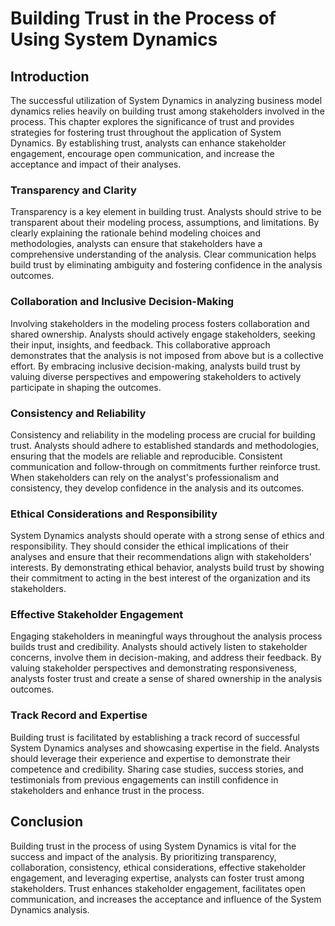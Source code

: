# Building Trust in the Process of Using System Dynamics

## Introduction

The successful utilization of System Dynamics in analyzing business model dynamics relies heavily on building trust among stakeholders involved in the process. This chapter explores the significance of trust and provides strategies for fostering trust throughout the application of System Dynamics. By establishing trust, analysts can enhance stakeholder engagement, encourage open communication, and increase the acceptance and impact of their analyses.

### Transparency and Clarity

Transparency is a key element in building trust. Analysts should strive to be transparent about their modeling process, assumptions, and limitations. By clearly explaining the rationale behind modeling choices and methodologies, analysts can ensure that stakeholders have a comprehensive understanding of the analysis. Clear communication helps build trust by eliminating ambiguity and fostering confidence in the analysis outcomes.

### Collaboration and Inclusive Decision-Making

Involving stakeholders in the modeling process fosters collaboration and shared ownership. Analysts should actively engage stakeholders, seeking their input, insights, and feedback. This collaborative approach demonstrates that the analysis is not imposed from above but is a collective effort. By embracing inclusive decision-making, analysts build trust by valuing diverse perspectives and empowering stakeholders to actively participate in shaping the outcomes.

### Consistency and Reliability

Consistency and reliability in the modeling process are crucial for building trust. Analysts should adhere to established standards and methodologies, ensuring that the models are reliable and reproducible. Consistent communication and follow-through on commitments further reinforce trust. When stakeholders can rely on the analyst's professionalism and consistency, they develop confidence in the analysis and its outcomes.

### Ethical Considerations and Responsibility

System Dynamics analysts should operate with a strong sense of ethics and responsibility. They should consider the ethical implications of their analyses and ensure that their recommendations align with stakeholders' interests. By demonstrating ethical behavior, analysts build trust by showing their commitment to acting in the best interest of the organization and its stakeholders.

### Effective Stakeholder Engagement

Engaging stakeholders in meaningful ways throughout the analysis process builds trust and credibility. Analysts should actively listen to stakeholder concerns, involve them in decision-making, and address their feedback. By valuing stakeholder perspectives and demonstrating responsiveness, analysts foster trust and create a sense of shared ownership in the analysis outcomes.

### Track Record and Expertise

Building trust is facilitated by establishing a track record of successful System Dynamics analyses and showcasing expertise in the field. Analysts should leverage their experience and expertise to demonstrate their competence and credibility. Sharing case studies, success stories, and testimonials from previous engagements can instill confidence in stakeholders and enhance trust in the process.

## Conclusion

Building trust in the process of using System Dynamics is vital for the success and impact of the analysis. By prioritizing transparency, collaboration, consistency, ethical considerations, effective stakeholder engagement, and leveraging expertise, analysts can foster trust among stakeholders. Trust enhances stakeholder engagement, facilitates open communication, and increases the acceptance and influence of the System Dynamics analysis.
